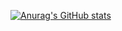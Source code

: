 [![Anurag's GitHub stats](https://github-readme-stats-crazyzhang666.vercel.app/api?username=CrazyZhang666&count_private=true)](https://github.com/anuraghazra/github-readme-stats)
